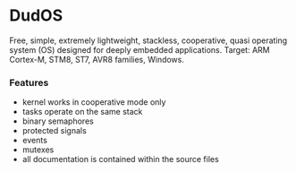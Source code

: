 # DudOS

Free, simple, extremely lightweight, stackless, cooperative, quasi operating system (OS) designed for deeply embedded applications.
Target: ARM Cortex-M, STM8, ST7, AVR8 families, Windows.

### Features

- kernel works in cooperative mode only
- tasks operate on the same stack
- binary semaphores
- protected signals
- events
- mutexes
- all documentation is contained within the source files

